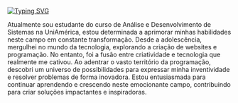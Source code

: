 <a href="https://git.io/typing-svg"><img src="https://readme-typing-svg.demolab.com?font=Fira+Code&pause=1000&color=301989&center=&vCenter=&repeat=&random=falso&width=435&lines=Ol%C3%A1%2C+eu+sou+a+Emily!" alt="Typing SVG" /></a>

Atualmente sou estudante do curso de Análise e Desenvolvimento de Sistemas na UniAmérica, estou determinada a aprimorar minhas habilidades neste campo em constante transformação. Desde a adolescência, mergulhei no mundo da tecnologia, explorando a criação de websites e programação. No entanto, foi a fusão entre criatividade e tecnologia que realmente me cativou. Ao adentrar o vasto território da programação, descobri um universo de possibilidades para expressar minha inventividade e resolver problemas de forma inovadora. Estou entusiasmada para continuar aprendendo e crescendo neste emocionante campo, contribuindo para criar soluções impactantes e inspiradoras.

<!---
nmartinsz/nmartinsz is a ✨ special ✨ repository because its `README.md` (this file) appears on your GitHub profile.
You can click the Preview link to take a look at your changes.
--->
